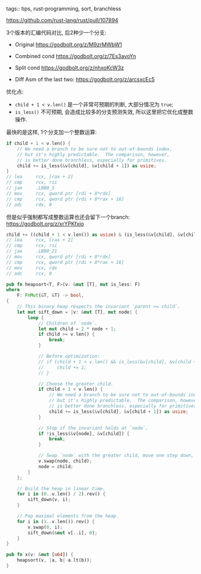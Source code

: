 tags:: tips, rust-programming, sort, branchless

https://github.com/rust-lang/rust/pull/107894

3个版本的汇编代码对比, 后2种少一个分支:

- Original https://godbolt.org/z/M9zrMWbW1
- Combined cond https://godbolt.org/z/7Es3avoYn
- Split cond https://godbolt.org/z/nhxoKcW3z

- Diff Asm of the last two: https://godbolt.org/z/arcsxcEc5

优化点:

- `child + 1 < v.len()` 是一个非常可预期的判断, 大部分情况为 `true`;
- `is_less()` 不可预期, 会造成比较多的分支预测失效, 所以这里把它优化成整数操作.


最快的是这样, 1个分支加一个整数运算:

```rust
if child + 1 < v.len() {
    // We need a branch to be sure not to out-of-bounds index,
    // but it's highly predictable.  The comparison, however,
    // is better done branchless, especially for primitives.
    child += is_less(&v[child], &v[child + 1]) as usize;
}
// lea     rcx, [rax + 2]
// cmp     rcx, rsi
// jae     .LBB0_5
// mov     rcx, qword ptr [rdi + 8*rdx]
// cmp     rcx, qword ptr [rdi + 8*rax + 16]
// adc     rdx, 0
```

但是似乎强制都写成整数运算也还会留下一个branch:
https://godbolt.org/z/xrYPKfxjo

```rust
child += ((child + 1 < v.len()) as usize) & (is_less(&v[child], &v[child + 1]) as usize);
// lea     rcx, [rax + 2]
// cmp     rcx, rsi
// jae     .LBB0_21
// mov     rcx, qword ptr [rdi + 8*rdx]
// cmp     rcx, qword ptr [rdi + 8*rax + 16]
// mov     rcx, rdx
// adc     rcx, 0
```

```rust
pub fn heapsort<T, F>(v: &mut [T], mut is_less: F)
where
    F: FnMut(&T, &T) -> bool,
{
    // This binary heap respects the invariant `parent >= child`.
    let mut sift_down = |v: &mut [T], mut node| {
        loop {
            // Children of `node`.
            let mut child = 2 * node + 1;
            if child >= v.len() {
                break;
            }

            // Before optimization:
            // if (child + 1 < v.len() && is_less(&v[child], &v[child + 1])) {
            //     child += 1;
            // }

            // Choose the greater child.
            if child + 1 < v.len() {
                // We need a branch to be sure not to out-of-bounds index,
                // but it's highly predictable.  The comparison, however,
                // is better done branchless, especially for primitives.
                child += is_less(&v[child], &v[child + 1]) as usize;
            }

            // Stop if the invariant holds at `node`.
            if !is_less(&v[node], &v[child]) {
                break;
            }

            // Swap `node` with the greater child, move one step down, and continue sifting.
            v.swap(node, child);
            node = child;
        }
    };

    // Build the heap in linear time.
    for i in (0..v.len() / 2).rev() {
        sift_down(v, i);
    }

    // Pop maximal elements from the heap.
    for i in (1..v.len()).rev() {
        v.swap(0, i);
        sift_down(&mut v[..i], 0);
    }
}

pub fn x(v: &mut [u64]) {
    heapsort(v, |a, b| a.lt(b));
}
```
